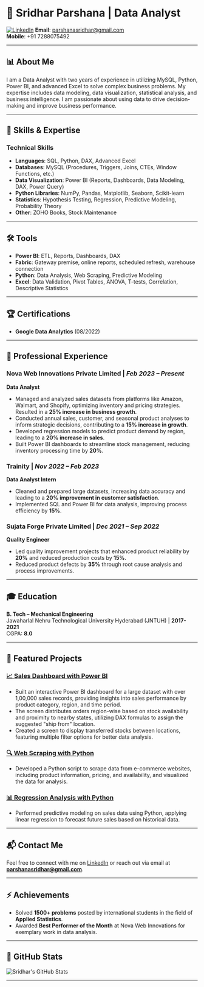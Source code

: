 # 👋 Sridhar Parshana | Data Analyst

[![LinkedIn](https://img.shields.io/badge/LinkedIn-Profile-blue)](https://www.linkedin.com/in/sridharparshana)
**Email**: parshanasridhar@gmail.com  
**Mobile**: +91 7288075492  

---

## 📊 About Me

I am a Data Analyst with two years of experience in utilizing MySQL, Python, Power BI, and advanced Excel to solve complex business problems. My expertise includes data modeling, data visualization, statistical analysis, and business intelligence. I am passionate about using data to drive decision-making and improve business performance.

---

## 🚀 Skills & Expertise

### Technical Skills
- **Languages**: SQL, Python, DAX, Advanced Excel
- **Databases**: MySQL (Procedures, Triggers, Joins, CTEs, Window Functions, etc.)
- **Data Visualization**: Power BI (Reports, Dashboards, Data Modeling, DAX, Power Query)
- **Python Libraries**: NumPy, Pandas, Matplotlib, Seaborn, Scikit-learn
- **Statistics**: Hypothesis Testing, Regression, Predictive Modeling, Probability Theory
- **Other**: ZOHO Books, Stock Maintenance

---

## 🛠️ Tools
- **Power BI**: ETL, Reports, Dashboards, DAX
- **Fabric**: Gateway premise, online reports, scheduled refresh, warehouse connection
- **Python**: Data Analysis, Web Scraping, Predictive Modeling
- **Excel**: Data Validation, Pivot Tables, ANOVA, T-tests, Correlation, Descriptive Statistics

---

## 🏆 Certifications
- **Google Data Analytics** (08/2022)

---

## 💼 Professional Experience

### **Nova Web Innovations Private Limited** | _Feb 2023 – Present_  
**Data Analyst**

- Managed and analyzed sales datasets from platforms like Amazon, Walmart, and Shopify, optimizing inventory and pricing strategies. Resulted in a **25% increase in business growth**.
- Conducted annual sales, customer, and seasonal product analyses to inform strategic decisions, contributing to a **15% increase in growth**.
- Developed regression models to predict product demand by region, leading to a **20% increase in sales**.
- Built Power BI dashboards to streamline stock management, reducing inventory processing time by **20%**.

### **Trainity** | _Nov 2022 – Feb 2023_  
**Data Analyst Intern**

- Cleaned and prepared large datasets, increasing data accuracy and leading to a **20% improvement in customer satisfaction**.
- Implemented SQL and Power BI for data analysis, improving process efficiency by **15%**.

### **Sujata Forge Private Limited** | _Dec 2021 – Sep 2022_  
**Quality Engineer**

- Led quality improvement projects that enhanced product reliability by **20%** and reduced production costs by **15%**.
- Reduced product defects by **35%** through root cause analysis and process improvements.

---

## 🎓 Education

**B. Tech – Mechanical Engineering**  
Jawaharlal Nehru Technological University Hyderabad (JNTUH) | **2017-2021**  
CGPA: **8.0**

---

## 💼 Featured Projects

### [📈 Sales Dashboard with Power BI](https://github.com/sridharparshana/BI-reports/blob/myones/Interactive%20Power%20BI%20Project.pdf)
- Built an interactive Power BI dashboard for a large dataset with over 1,00,000 sales records, providing insights into sales performance by product category, region, and time period.
- The screen distributes orders region-wise based on stock availability and proximity to nearby states, utilizing DAX formulas to assign the suggested "ship from" location.
- Created a screen to display transferred stocks between locations, featuring multiple filter options for better data analysis.

### [🔍 Web Scraping with Python](https://github.com/your-repo-link)
- Developed a Python script to scrape data from e-commerce websites, including product information, pricing, and availability, and visualized the data for analysis.

### [📊 Regression Analysis with Python](https://github.com/your-repo-link)
- Performed predictive modeling on sales data using Python, applying linear regression to forecast future sales based on historical data.

---

## 📬 Contact Me
Feel free to connect with me on [LinkedIn](https://www.linkedin.com/in/sridharparshana) or reach out via email at **parshanasridhar@gmail.com**.

---

## ⚡ Achievements
- Solved **1500+ problems** posted by international students in the field of **Applied Statistics**.
- Awarded **Best Performer of the Month** at Nova Web Innovations for exemplary work in data analysis.

---

## 📂 GitHub Stats
![Sridhar's GitHub Stats](https://github-readme-stats.vercel.app/api?username=sridharparshana&show_icons=true&theme=radical)

---



